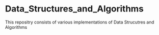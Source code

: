 # Data_Structures_and_Algorithms
This repositry consists of various implementations of Data Strucutres and Algorithms
